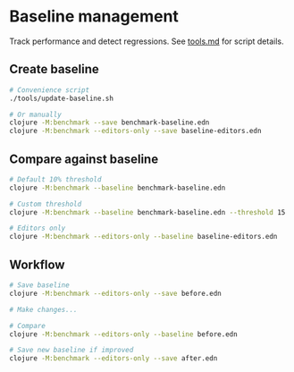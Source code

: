 # Baseline management

Track performance and detect regressions. See [tools.md](tools.md) for script details.

## Create baseline

```bash
# Convenience script
./tools/update-baseline.sh

# Or manually
clojure -M:benchmark --save benchmark-baseline.edn
clojure -M:benchmark --editors-only --save baseline-editors.edn
```

## Compare against baseline

```bash
# Default 10% threshold
clojure -M:benchmark --baseline benchmark-baseline.edn

# Custom threshold
clojure -M:benchmark --baseline benchmark-baseline.edn --threshold 15

# Editors only
clojure -M:benchmark --editors-only --baseline baseline-editors.edn
```

## Workflow

```bash
# Save baseline
clojure -M:benchmark --editors-only --save before.edn

# Make changes...

# Compare
clojure -M:benchmark --editors-only --baseline before.edn

# Save new baseline if improved
clojure -M:benchmark --editors-only --save after.edn
```
